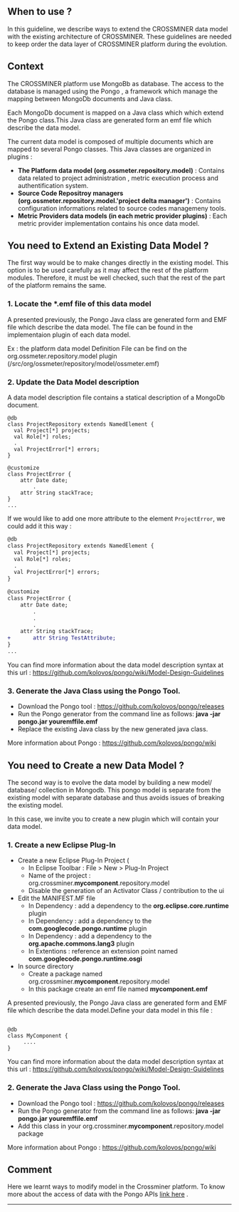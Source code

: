 ## When to use ? 

In this guideline, we describe ways to extend the CROSSMINER data model with the existing architecture of CROSSMINER. These guidelines are needed to keep order  the data layer of CROSSMINER platform during the evolution.

## Context 
The CROSSMINER platform use MongoBb as database. The access to the database is managed using the Pongo , a framework which manage the mapping between MongoDb documents and Java class. 

Each MongoDb document is mapped on a Java class which which extend the Pongo class.This Java class are generated form an emf file which describe the data model. 

The current data model is composed of multiple documents which are mapped to several Pongo classes. This Java classes are organized in plugins : 

* **The Platform data model (org.ossmeter.repository.model)** : Contains data related to project administration ,  metric execution process and authentification system.
* **Source Code Repositroy managers (org.ossmeter.repository.model.'project delta manager')** : Contains configuration informations related to source codes managemeny tools.
* **Metric Providers data models (in each metric provider plugins)** :  Each metric provider implementation contains his once data model.

## You need to Extend an Existing Data Model ?

The first way would be to make changes directly in the existing model. This option is to be used carefully as it may affect the rest of the platform modules. Therefore, it must be well checked, such that the rest of the part of the platform remains the same.

### 1. Locate the *.emf file of this data model

A presented previously, the Pongo Java class are generated form and EMF file which describe the data model. The file can be found in the implementaion plugin of each data model.

Ex : the platform data model Definition File can be find on the org.ossmeter.repository.model plugin (/src/org/ossmeter/repository/model/ossmeter.emf)

### 2. Update the Data  Model description

A data model description file contains a statical description of a MongoDb document.

```
@db
class ProjectRepository extends NamedElement {
  val Project[*] projects;
  val Role[*] roles;
  .
  val ProjectError[*] errors;
}

@customize
class ProjectError {
	attr Date date;
        .
	attr String stackTrace;
}
...
```

If we would like to add one more attribute to the element `ProjectError`, we could add it this way :

```diff
@db
class ProjectRepository extends NamedElement {
  val Project[*] projects;
  val Role[*] roles;
  .
  val ProjectError[*] errors;
}

@customize
class ProjectError {
	attr Date date;
        .
        .
        .
	attr String stackTrace;
+       attr String TestAttribute;
}
...
```
You can find more information about the data model description syntax at this url : https://github.com/kolovos/pongo/wiki/Model-Design-Guidelines

### 3. Generate the Java Class using the Pongo Tool.
* Download the Pongo tool : https://github.com/kolovos/pongo/releases
* Run the Pongo generator from the command line as follows: **java -jar pongo.jar  youremffile.emf**
* Replace the existing Java class by the new generated java class.

More information about Pongo  : https://github.com/kolovos/pongo/wiki
 
## You need to Create a new Data Model ?
The second way is to evolve the data model by building a new model/ database/ collection in Mongodb. This pongo model is separate from the existing model with separate database and thus avoids issues of breaking the existing model.

In this case, we invite you to create a new plugin which will contain your data model.

### 1. Create a new Eclipse Plug-In 
* Create a new Eclipse Plug-In Project (
  - In Eclipse Toolbar : File > New > Plug-In Project
  - Name of the project : org.crossminer.**mycomponent**.repository.model
  - Disable the generation of an Activator Class / contribution to the ui
* Edit the MANIFEST.MF file
  - In Dependency : add a dependency to the **org.eclipse.core.runtime** plugin
  - In Dependency : add a dependency to the **com.googlecode.pongo.runtime** plugin
  - In Dependency : add a dependency to the **org.apache.commons.lang3** plugin
  - In Extentions : reference an extension point named **com.googlecode.pongo.runtime.osgi**
* In source directory
  - Create a package named org.crossminer.**mycomponent**.repository.model
  - In this package create an emf file named **mycomponent.emf**

A presented previously, the Pongo Java class are generated form and EMF file which describe the data model.Define your data model in this file :

```package org.crossminer.mycomponent.repository.model;

@db 
class MyComponent { 
     .... 
}
```
You can find more information about the data model description syntax at this url : https://github.com/kolovos/pongo/wiki/Model-Design-Guidelines


### 2. Generate the Java Class using the Pongo Tool.
* Download the Pongo tool : https://github.com/kolovos/pongo/releases
* Run the Pongo generator from the command line as follows: **java -jar pongo.jar  youremffile.emf**
* Add this class in your org.crossminer.**mycomponent**.repository.model package

More information about Pongo  : https://github.com/kolovos/pongo/wiki


## Comment
Here we learnt ways to modify model in the Crossminer platform. To know more about the access of data with the Pongo APIs [link here](https://github.com/crossminer/crossminer/wiki/Access-to-MongoDB-database-using-PONGO) .


 
***
